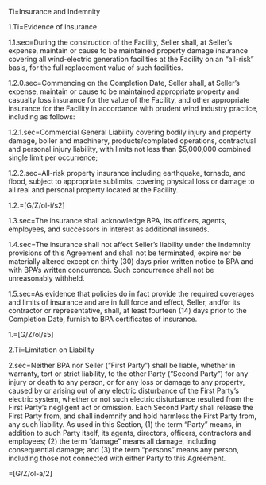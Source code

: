 Ti=Insurance and Indemnity

1.Ti=Evidence of Insurance

1.1.sec=During the construction of the Facility, Seller shall, at Seller’s expense, maintain or cause to be maintained property damage insurance covering all wind-electric generation facilities at the Facility on an “all-risk” basis, for the full replacement value of such facilities.

1.2.0.sec=Commencing on the Completion Date, Seller shall, at Seller’s expense, maintain or cause to be maintained appropriate property and casualty loss insurance for the value of the Facility, and other appropriate insurance for the Facility in accordance with prudent wind industry practice, including as follows:

1.2.1.sec=Commercial General Liability covering bodily injury and property damage, boiler and machinery, products/completed operations, contractual and personal injury liability, with limits not less than $5,000,000 combined single limit per occurrence;

1.2.2.sec=All-risk property insurance including earthquake, tornado, and flood, subject to appropriate sublimits, covering physical loss or damage to all real and personal property located at the Facility.

1.2.=[G/Z/ol-i/s2]

1.3.sec=The insurance shall acknowledge BPA, its officers, agents, employees, and successors in interest as additional insureds.

1.4.sec=The insurance shall not affect Seller’s liability under the indemnity provisions of this Agreement and shall not be terminated, expire nor be materially altered except on thirty (30) days prior written notice to BPA and with BPA’s written concurrence. Such concurrence shall not be unreasonably withheld.

1.5.sec=As evidence that policies do in fact provide the required coverages and limits of insurance and are in full force and effect, Seller, and/or its contractor or representative, shall, at least fourteen (14) days prior to the Completion Date, furnish to BPA certificates of insurance.

1.=[G/Z/ol/s5]

2.Ti=Limitation on Liability

2.sec=Neither BPA nor Seller (“First Party”) shall be liable, whether in warranty, tort or strict liability, to the other Party (“Second Party”) for any injury or death to any person, or for any loss or damage to any property, caused by or arising out of any electric disturbance of the First Party’s electric system, whether or not such electric disturbance resulted from the First Party’s negligent act or omission. Each Second Party shall release the First Party from, and shall indemnify and hold harmless the First Party from, any such liability. As used in this Section, (1) the term “Party” means, in addition to such Party itself, its agents, directors, officers, contractors and employees; (2) the term “damage” means all damage, including consequential damage; and (3) the term “persons” means any person, including those not connected with either Party to this Agreement.

=[G/Z/ol-a/2]
